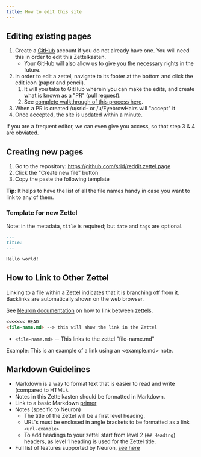 ```yaml
---
title: How to edit this site
---
```


## Editing existing pages
1. Create a [GitHub](https://github.com/) account if you do not already have one. You will need this in order to edit this Zettelkasten.
    - Your GitHub will also allow us to give you the necessary rights in the future.
1. In order to edit a zettel, navigate to its footer at the bottom and click the edit icon (paper and pencil). 
   1. It will you take to GitHub wherein you can make the edits, and create what is known as a "PR" (pull request).
   1. See [complete walkthrough of this process here](https://help.github.com/en/github/managing-files-in-a-repository/editing-files-in-your-repository).
1. When a PR is created /u/srid- or /u/EyebrowHairs will "accept" it
1. Once accepted, the site is updated within a minute.

If you are a frequent editor, we can even give you access, so that step 3 & 4 are obviated.


## Creating new pages

1. Go to the repository: <https://github.com/srid/reddit.zettel.page>
2. Click the "Create new file" button
3. Copy the paste the following template

**Tip**: It helps to have the list of all the file names handy in case you want to link to any of them.

### Template for new Zettel

Note: in the metadata, `title` is required; but `date` and `tags` are optional.

```markdown
---
title:
---

Hello world!
```

## How to Link to Other Zettel

Linking to a file within a Zettel indicates that it is branching off from it. Backlinks are automatically shown on the web browser. 

See [Neuron documentation](https://neuron.zettel.page/2011504.html) on how to link between zettels.
```markdown
<<<<<<< HEAD
<file-name.md> --> this will show the link in the Zettel
```

* `<file-name.md>` -- This links to the zettel "file-name.md"

Example: This is an example of a link using an <example.md> note.

## Markdown Guidelines

* Markdown is a way to format text that is easier to read and write (compared to HTML).
* Notes in this Zettelkasten should be formatted in Markdown.
* Link to a basic Markdown [primer](https://github.com/adam-p/markdown-here/wiki/Markdown-Cheatsheet)
* Notes (specific to Neuron)
  * The title of the Zettel will be a first level heading.
  * URL's must be enclosed in angle brackets to be formatted as a link `<url-example>`
  * To add headings to your zettel start from level 2 (`## Heading`) headers, as level 1 heading is used for the Zettel title.
* Full list of features supported by Neuron, [see here](https://neuron.zettel.page/2011404.html)

